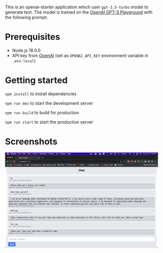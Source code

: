 This is an openai-starter application which user `gpt-3.5-turbo` model to generate text. The model is trained on the [OpenAI GPT-3 Playground](https://beta.openai.com/playground) with the following prompt:

# Prerequisites

- Node.js 18.0.0
- API key from [OpenAI](https://beta.openai.com/) (set as `OPENAI_API_KEY` environment variable in `.env.local`)

# Getting started

`npm install` to install dependencies

`npm run dev` to start the development server

`npm run build` to build for production

`npm run start` to start the production server

# Screenshots

![Screenshot 1](./screenshots/screenshot-1.png)
